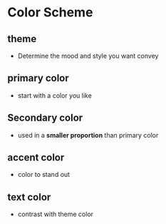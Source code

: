 # Color Scheme

## theme

- Determine the mood and style you want convey

## primary color

- start with a color you like

## Secondary color

- used in a **smaller proportion** than primary color

## accent color

- color to stand out

## text color

- contrast with theme color
